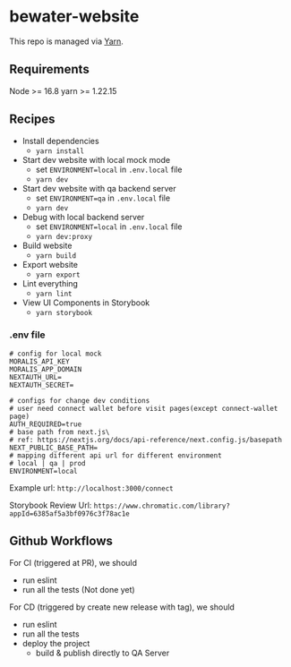 # bewater-website

This repo is managed via [Yarn](https://yarnpkg.com).

## Requirements
Node >= 16.8
yarn >= 1.22.15

## Recipes

* Install dependencies
  * `yarn install`
* Start dev website with local mock mode
  * set `ENVIRONMENT=local` in `.env.local` file
  * `yarn dev`
* Start dev website with qa backend server
  * set `ENVIRONMENT=qa` in `.env.local` file
  * `yarn dev`
* Debug with local backend server
  * set `ENVIRONMENT=local` in `.env.local` file
  * `yarn dev:proxy`
* Build website
  * `yarn build`
* Export website
  * `yarn export`
* Lint everything
  * `yarn lint`
* View UI Components in Storybook
  * `yarn storybook`

### .env file
```
# config for local mock
MORALIS_API_KEY
MORALIS_APP_DOMAIN
NEXTAUTH_URL=
NEXTAUTH_SECRET=

# configs for change dev conditions
# user need connect wallet before visit pages(except connect-wallet page)
AUTH_REQUIRED=true
# base path from next.js\
# ref: https://nextjs.org/docs/api-reference/next.config.js/basepath
NEXT_PUBLIC_BASE_PATH=
# mapping different api url for different environment
# local | qa | prod
ENVIRONMENT=local
```

Example url:
`http://localhost:3000/connect`

Storybook Review Url:
`https://www.chromatic.com/library?appId=6385af5a3bf0976c3f78ac1e`

## Github Workflows
For CI (triggered at PR), we should
* run eslint
* run all the tests (Not done yet)

For CD (triggered by create new release with tag), we should
* run eslint
* run all the tests
* deploy the project
  * build & publish directly to QA Server
